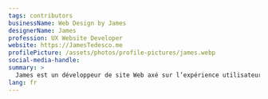 ```yaml
---
tags: contributors
businessName: Web Design by James
designerName: James
profession: UX Website Developer
website: https://JamesTedesco.me
profilePicture: /assets/photos/profile-pictures/james.webp
social-media-handle:
summary: >
  James est un développeur de site Web axé sur l’expérience utilisateur. Ayant déménagé ici depuis les États-Unis, c’est sa passion de créer des expériences uniques pour sa communauté locale, et il est actuellement disponible pour collaborer avec les entreprises locales!
lang: fr
---
```

